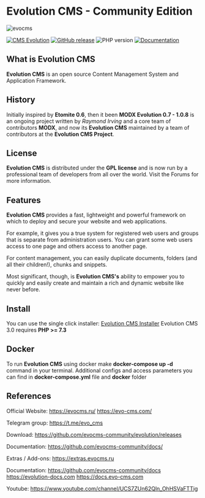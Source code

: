 # Evolution CMS - Community Edition

![evocms](https://user-images.githubusercontent.com/523389/167645693-694ca1c1-fb53-45d5-aa63-e3d8c5e1cc84.jpg)

[![CMS Evolution](https://img.shields.io/badge/CMS-Evolution-brightgreen.svg)](https://github.com/evocms-community/evolution) [![GitHub release](https://img.shields.io/github/release/evocms-community/evolution.svg)](https://github.com/evocms-community/evolution/releases) ![PHP version](https://img.shields.io/badge/PHP->=v7.4-green.svg?php=7.4) [![Documentation](https://img.shields.io/badge/Documentation-processed-orange.svg)](https://github.com/evocms-community/docs/)


## What is Evolution CMS

**Evolution CMS** is an open source Content Management System and Application Framework.

## History

Initially inspired by **Etomite 0.6**, then it been **MODX Evolution 0.7 - 1.0.8** is an ongoing project written by *Raymond Irving* and a core team of contributors **MODX**, and now its **Evolution CMS** maintained by a team of contributors at the **Evolution CMS Project**.

## License

**Evolution CMS** is distributed under the **GPL license** and is now run by a professional team of developers from all over the world. Visit the Forums for more information.

## Features

**Evolution CMS** provides a fast, lightweight and powerful framework on which to deploy and secure your website and web applications.

For example, it gives you a true system for registered web users and groups that is separate from administration users. You can grant some web users access to one page and others access to another page.

For content management, you can easily duplicate documents, folders (and all their children!), chunks and snippets.

Most significant, though, is **Evolution CMS's** ability to empower you to quickly and easily create and maintain a rich and dynamic website like never before.

## Install
You can use the single click installer: [Evolution CMS Installer](https://github.com/evocms-community/installer)
Evolution CMS 3.0 requires **PHP >= 7.3**

## Docker

To run **Evolution CMS** using docker make **docker-compose up -d** command in your terminal. Additional configs and access parameters you can find in **docker-compose.yml** file and **docker** folder 

## References

Official Website:
https://evocms.ru/
https://evo-cms.com/

Telegram group:
https://t.me/evo_cms

Download:
https://github.com/evocms-community/evolution/releases

Documentation:
https://github.com/evocms-community/docs/

Extras / Add-ons:
https://extras.evocms.ru

Documentation:
https://github.com/evocms-community/docs
https://evolution-docs.com
https://docs.evo-cms.com

Youtube:
https://www.youtube.com/channel/UCS7ZUn62Qln_OhHSVaFTTig
